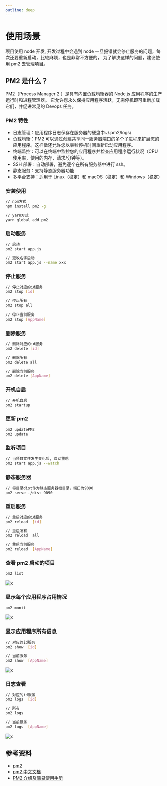 ```yaml
---
outline: deep
---
```


# 使用场景

项目使用 node 开发, 开发过程中会遇到 node 一旦报错就会停止服务的问题，每次还要重新启动，比较麻烦，也是非常不方便的， 为了解决这样的问题，建议使用 pm2 去管理项目。

## PM2 是什么？

PM2（Process Manager 2 ）是具有内置负载均衡器的 Node.js 应用程序的生产运行时和进程管理器。 它允许您永久保持应用程序活跃，无需停机即可重新加载它们，并促进常见的 Devops 任务。

### PM2 特性

- 日志管理：应用程序日志保存在服务器的硬盘中~/.pm2/logs/
- 负载均衡：PM2 可以通过创建共享同一服务器端口的多个子进程来扩展您的应用程序。这样做还允许您以零秒停机时间重新启动应用程序。
- 终端监控：可以在终端中监控您的应用程序并检查应用程序运行状况（CPU 使用率，使用的内存，请求/分钟等）。
- SSH 部署：自动部署，避免逐个在所有服务器中进行 ssh。
- 静态服务：支持静态服务器功能
- 多平台支持：适用于 Linux（稳定）和 macOS（稳定）和 Windows（稳定）

### 安装使用

```sh
// npm方式
npm install pm2 -g

// yarn方式
yarn global add pm2
```

### 启动服务

```sh
// 启动
pm2 start app.js

// 更改名字启动
pm2 start app.js --name xxx
```

### 停止服务

```sh
// 停止对应的id服务
pm2 stop [id]

// 停止所有
pm2 stop all

// 停止当前服务
pm2 stop [AppName]
```

### 删除服务

```sh
// 删除对应的id服务
pm2 delete [id]

// 删除所有
pm2 delete all

// 删除当前服务
pm2 delete [AppName]
```

### 开机自启

```sh
// 开机自启
pm2 startup
```

### 更新 pm2

```sh
pm2 updatePM2
pm2 update
```

### 监听项目

```sh
// 当项目文件发生变化后, 自动重启
pm2 start app.js --watch
```

### 静态服务器

```sh
// 将目录dist作为静态服务器根目录，端口为9090
pm2 serve ./dist 9090
```

### 重启服务

```sh
// 重启对应的id服务
pm2 reload  [id]

// 重启所有
pm2 reload  all

// 重启当前服务
pm2 reload  [AppName]
```

### 查看 pm2 启动的项目

```sh
pm2 list
```

![x](https://wangxiaoze-view.github.io/picx-images-hosting/images/20211112161839.4qralqpkna.webp)

### 显示每个应用程序占用情况

```sh
pm2 monit
```

![x](https://wangxiaoze-view.github.io/picx-images-hosting/images/20211112162030.5mns170i11.webp)

### 显示应用程序所有信息

```sh
// 对应的id服务
pm2 show  [id]

// 当前服务
pm2 show  [AppName]
```

![x](https://wangxiaoze-view.github.io/picx-images-hosting/images/20211112162232.64dtps30al.webp)

### 日志查看

```sh
// 对应的id服务
pm2 logs  [id]

// 所有
pm2 logs

// 当前服务
pm2 logs  [AppName]
```

![x](https://wangxiaoze-view.github.io/picx-images-hosting/images/20211112161915.2h8a298d3g.webp)

## 参考资料

- [pm2](https://pm2.keymetrics.io/)
- [pm2 中文文档](https://www.npmjs.com/package/pm2)
- [PM2 介绍及简易使用手册](https://auan.cn/internet/2059.html)
